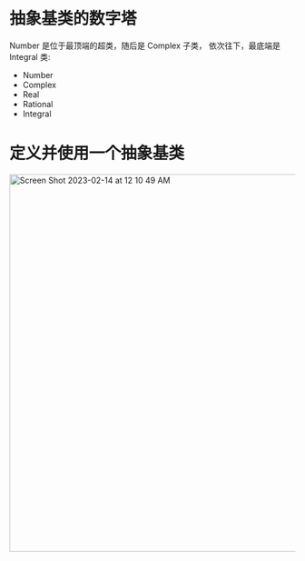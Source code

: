 # 抽象基类的数字塔

 Number 是位于最顶端的超类，随后是 Complex 子类， 依次往下，最底端是 Integral 类:
- Number
- Complex 
- Real
- Rational 
- Integral

# 定义并使用一个抽象基类

<img width="664" alt="Screen Shot 2023-02-14 at 12 10 49 AM" src="https://user-images.githubusercontent.com/73077953/218678888-916a732e-7c03-40cb-af13-ca66e7b9f9ca.png">
